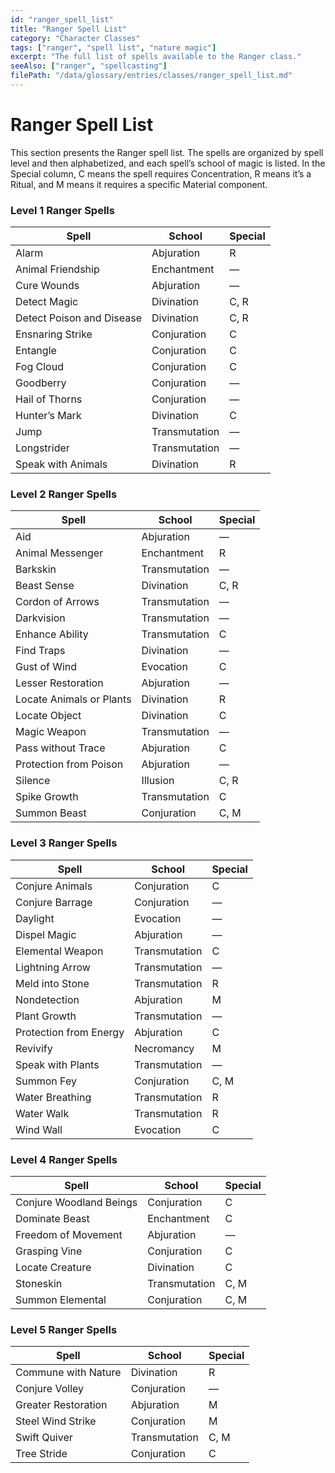 ```yaml
---
id: "ranger_spell_list"
title: "Ranger Spell List"
category: "Character Classes"
tags: ["ranger", "spell list", "nature magic"]
excerpt: "The full list of spells available to the Ranger class."
seeAlso: ["ranger", "spellcasting"]
filePath: "/data/glossary/entries/classes/ranger_spell_list.md"
---
```

# Ranger Spell List
This section presents the Ranger spell list. The spells are organized by spell level and then alphabetized, and each spell’s school of magic is listed. In the Special column, C means the spell requires Concentration, R means it’s a Ritual, and M means it requires a specific Material component.

### Level 1 Ranger Spells
| Spell                                                                                                 | School      | Special |
|-------------------------------------------------------------------------------------------------------|-------------|---------|
| <span data-term-id="alarm" class="glossary-term-link-from-markdown">Alarm</span>                       | Abjuration  | R       |
| <span data-term-id="animal_friendship" class="glossary-term-link-from-markdown">Animal Friendship</span> | Enchantment | —       |
| <span data-term-id="cure_wounds" class="glossary-term-link-from-markdown">Cure Wounds</span>             | Abjuration  | —       |
| <span data-term-id="detect_magic" class="glossary-term-link-from-markdown">Detect Magic</span>            | Divination  | C, R    |
| <span data-term-id="detect_poison_and_disease" class="glossary-term-link-from-markdown">Detect Poison and Disease</span> | Divination  | C, R    |
| <span data-term-id="ensnaring_strike" class="glossary-term-link-from-markdown">Ensnaring Strike</span>      | Conjuration | C       |
| <span data-term-id="entangle" class="glossary-term-link-from-markdown">Entangle</span>                  | Conjuration | C       |
| <span data-term-id="fog_cloud" class="glossary-term-link-from-markdown">Fog Cloud</span>                 | Conjuration | C       |
| <span data-term-id="goodberry" class="glossary-term-link-from-markdown">Goodberry</span>                 | Conjuration | —       |
| <span data-term-id="hail_of_thorns" class="glossary-term-link-from-markdown">Hail of Thorns</span>          | Conjuration | —       |
| <span data-term-id="hunters_mark" class="glossary-term-link-from-markdown">Hunter’s Mark</span>           | Divination  | C       |
| <span data-term-id="jump" class="glossary-term-link-from-markdown">Jump</span>                        | Transmutation | —       |
| <span data-term-id="longstrider" class="glossary-term-link-from-markdown">Longstrider</span>               | Transmutation | —       |
| <span data-term-id="speak_with_animals" class="glossary-term-link-from-markdown">Speak with Animals</span>      | Divination  | R       |

### Level 2 Ranger Spells
| Spell                                                                                                       | School        | Special |
|-------------------------------------------------------------------------------------------------------------|---------------|---------|
| <span data-term-id="aid" class="glossary-term-link-from-markdown">Aid</span>                           | Abjuration    | —       |
| <span data-term-id="animal_messenger" class="glossary-term-link-from-markdown">Animal Messenger</span>            | Enchantment   | R       |
| <span data-term-id="barkskin" class="glossary-term-link-from-markdown">Barkskin</span>                      | Transmutation | —       |
| <span data-term-id="beast_sense" class="glossary-term-link-from-markdown">Beast Sense</span>                 | Divination    | C, R    |
| <span data-term-id="cordon_of_arrows" class="glossary-term-link-from-markdown">Cordon of Arrows</span>          | Transmutation | —       |
| <span data-term-id="darkvision" class="glossary-term-link-from-markdown">Darkvision</span>                    | Transmutation | —       |
| <span data-term-id="enhance_ability" class="glossary-term-link-from-markdown">Enhance Ability</span>             | Transmutation | C       |
| <span data-term-id="find_traps" class="glossary-term-link-from-markdown">Find Traps</span>                    | Divination    | —       |
| <span data-term-id="gust_of_wind" class="glossary-term-link-from-markdown">Gust of Wind</span>                | Evocation     | C       |
| <span data-term-id="lesser_restoration" class="glossary-term-link-from-markdown">Lesser Restoration</span>        | Abjuration    | —       |
| <span data-term-id="locate_animals_or_plants" class="glossary-term-link-from-markdown">Locate Animals or Plants</span>  | Divination    | R       |
| <span data-term-id="locate_object" class="glossary-term-link-from-markdown">Locate Object</span>               | Divination    | C       |
| <span data-term-id="magic_weapon" class="glossary-term-link-from-markdown">Magic Weapon</span>                | Transmutation | —       |
| <span data-term-id="pass_without_trace" class="glossary-term-link-from-markdown">Pass without Trace</span>        | Abjuration    | C       |
| <span data-term-id="protection_from_poison" class="glossary-term-link-from-markdown">Protection from Poison</span>    | Abjuration    | —       |
| <span data-term-id="silence" class="glossary-term-link-from-markdown">Silence</span>                       | Illusion      | C, R    |
| <span data-term-id="spike_growth" class="glossary-term-link-from-markdown">Spike Growth</span>                | Transmutation | C       |
| <span data-term-id="summon_beast" class="glossary-term-link-from-markdown">Summon Beast</span>                | Conjuration   | C, M    |

### Level 3 Ranger Spells
| Spell                                                                                                     | School        | Special |
|-----------------------------------------------------------------------------------------------------------|---------------|---------|
| <span data-term-id="conjure_animals" class="glossary-term-link-from-markdown">Conjure Animals</span>             | Conjuration   | C       |
| <span data-term-id="conjure_barrage" class="glossary-term-link-from-markdown">Conjure Barrage</span>             | Conjuration   | —       |
| <span data-term-id="daylight" class="glossary-term-link-from-markdown">Daylight</span>                      | Evocation     | —       |
| <span data-term-id="dispel_magic" class="glossary-term-link-from-markdown">Dispel Magic</span>                | Abjuration    | —       |
| <span data-term-id="elemental_weapon" class="glossary-term-link-from-markdown">Elemental Weapon</span>            | Transmutation | C       |
| <span data-term-id="lightning_arrow" class="glossary-term-link-from-markdown">Lightning Arrow</span>             | Transmutation | —       |
| <span data-term-id="meld_into_stone" class="glossary-term-link-from-markdown">Meld into Stone</span>             | Transmutation | R       |
| <span data-term-id="nondetection" class="glossary-term-link-from-markdown">Nondetection</span>                | Abjuration    | M       |
| <span data-term-id="plant_growth" class="glossary-term-link-from-markdown">Plant Growth</span>                | Transmutation | —       |
| <span data-term-id="protection_from_energy" class="glossary-term-link-from-markdown">Protection from Energy</span>      | Abjuration    | C       |
| <span data-term-id="revivify" class="glossary-term-link-from-markdown">Revivify</span>                      | Necromancy    | M       |
| <span data-term-id="speak_with_plants" class="glossary-term-link-from-markdown">Speak with Plants</span>           | Transmutation | —       |
| <span data-term-id="summon_fey" class="glossary-term-link-from-markdown">Summon Fey</span>                    | Conjuration   | C, M    |
| <span data-term-id="water_breathing" class="glossary-term-link-from-markdown">Water Breathing</span>             | Transmutation | R       |
| <span data-term-id="water_walk" class="glossary-term-link-from-markdown">Water Walk</span>                  | Transmutation | R       |
| <span data-term-id="wind_wall" class="glossary-term-link-from-markdown">Wind Wall</span>                     | Evocation     | C       |

### Level 4 Ranger Spells
| Spell                                                                                                       | School        | Special |
|-------------------------------------------------------------------------------------------------------------|---------------|---------|
| <span data-term-id="conjure_woodland_beings" class="glossary-term-link-from-markdown">Conjure Woodland Beings</span> | Conjuration   | C       |
| <span data-term-id="dominate_beast" class="glossary-term-link-from-markdown">Dominate Beast</span>              | Enchantment   | C       |
| <span data-term-id="freedom_of_movement" class="glossary-term-link-from-markdown">Freedom of Movement</span>       | Abjuration    | —       |
| <span data-term-id="grasping_vine" class="glossary-term-link-from-markdown">Grasping Vine</span>               | Conjuration   | C       |
| <span data-term-id="locate_creature" class="glossary-term-link-from-markdown">Locate Creature</span>             | Divination    | C       |
| <span data-term-id="stoneskin" class="glossary-term-link-from-markdown">Stoneskin</span>                     | Transmutation | C, M    |
| <span data-term-id="summon_elemental" class="glossary-term-link-from-markdown">Summon Elemental</span>            | Conjuration   | C, M    |

### Level 5 Ranger Spells
| Spell                                                                                                     | School        | Special |
|-----------------------------------------------------------------------------------------------------------|---------------|---------|
| <span data-term-id="commune_with_nature" class="glossary-term-link-from-markdown">Commune with Nature</span>       | Divination    | R       |
| <span data-term-id="conjure_volley" class="glossary-term-link-from-markdown">Conjure Volley</span>              | Conjuration   | —       |
| <span data-term-id="greater_restoration" class="glossary-term-link-from-markdown">Greater Restoration</span>       | Abjuration    | M       |
| <span data-term-id="steel_wind_strike" class="glossary-term-link-from-markdown">Steel Wind Strike</span>         | Conjuration   | M       |
| <span data-term-id="swift_quiver" class="glossary-term-link-from-markdown">Swift Quiver</span>                | Transmutation | C, M    |
| <span data-term-id="tree_stride" class="glossary-term-link-from-markdown">Tree Stride</span>                 | Conjuration   | C       |
